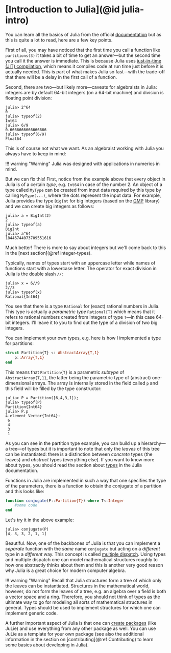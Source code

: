 # [Introduction to Julia](@id julia-intro)

You can learn all the basics of Julia from the official [documentation](https://docs.julialang.org/) but as this is quite a lot to read, here are a few key points.

First of all, you may have noticed that the first time you call a function like ```partitions(3)``` it takes a bit of time to get an answer—but the second time you call it the answer is immediate. This is because Julia uses [just-in-time (JIT) compilation](https://en.wikipedia.org/wiki/Just-in-time_compilation), which means it compiles code at run time just before it is actually needed. This is part of what makes Julia so fast—with the trade-off that there will be a delay in the first call of a function.

Second, there are two—but likely more—caveats for algebraists in Julia: integers are by default 64-bit integers (on a 64-bit machine) and division is floating point division:

```julia-repl
julia> 2^64
0
julia> typeof(2)
Int64
julia> 6/9
0.6666666666666666
julia> typeof(6/9)
Float64
```

This is of course not what we want. As an algebraist working with Julia you always have to keep in mind:

!!! warning "Warning"
    Julia was designed with applications in numerics in mind.

But we can fix this! First, notice from the example above that every object in Julia is of a certain *type*, e.g. ```Int64``` in case of the number 2. An object of a type called ```MyType``` can be created from input data required by this type by calling ```MyType(...)```, where the dots represent the input data. For example, Julia provides the type ```BigInt``` for big integers (based on the [GMP](https://gmplib.org) library) and we can create big integers as follows:

```julia-repl
julia> a = BigInt(2)
2
julia> typeof(a)
BigInt
julia> a^64
18446744073709551616
```

Much better! There is more to say about integers but we'll come back to this in the [next section](@ref integer-types).

Typically, names of types start with an uppercase letter while names of functions start with a lowercase letter. The operator for exact division in Julia is the double slash ```//```:

```julia-repl
julia> x = 6//9
2//3
julia> typeof(x)
Rational{Int64}
```

You see that there is a type ```Rational``` for (exact) rational numbers in Julia. This type is actually a *parametric type* ```Rational{T}``` which means that it refers to rational numbers created from integers of type ```T```—in this case 64-bit integers. I'll leave it to you to find out the type of a division of two big integers.

You can implement your own types, e.g. here is how I implemented a type for partitions:

```julia
struct Partition{T} <: AbstractArray{T,1}
    p::Array{T,1}
end
```

This means that ```Partition{T}``` is a parametric *subtype* of ```AbstractArray{T,1}```, the latter being the parametric type of (abstract) one-dimensional arrays. The array is internally stored in the field called ```p``` and this field will be filled by the type constructor:

```julia-repl
julia> P = Partition([6,4,3,1]);
julia> typeof(P)
Partition{Int64}
julia> P.p
4-element Vector{Int64}:
 6
 4
 3
 1
```

As you can see in the partition type example, you can build up a hierarchy—a tree—of types but it is important to note that only the *leaves* of this tree can be instantiated: there is a distinction between *concrete* types (the leaves) and *abstract* types (everything else). If you want to know more about types, you should read the section about [types](https://docs.julialang.org/en/v1/manual/types/) in the Julia documentation.

Functions in Julia are implemented in such a way that one specifies the type of the parameters, there is a function to obtain the conjugate of a partition and this looks like:

```julia
function conjugate(P::Partition{T}) where T<:Integer
    #some code
end
```

Let's try it in the above example:

```julia-repl
julia> conjugate(P)
[4, 3, 3, 2, 1, 1]
```

Beautiful. Now, one of the backbones of Julia is that you can implement a *separate* function with the *same* name ```conjugate``` but acting on a *different* type in a *different* way. This concept is called [multiple dispatch](https://en.wikipedia.org/wiki/Multiple_dispatch). Using types and multiple dispatch one can model mathematical structures roughly to how one abstractly thinks about them and this is another very good reason why Julia is a great choice for modern computer algebra.

!!! warning "Warning"
    Recall that Julia structures form a tree of which only the leaves can be instantiated. Structures in the mathematical world, however, do not form the leaves of a tree, e.g. an algebra over a field is both a vector space and a ring. Therefore, you should not think of types as the ultimate way to go for modeling all sorts of mathematical structures in general. Types should be used to implement structures for which one can implement generic code.

A further important aspect of Julia is that one can [create packages](https://pkgdocs.julialang.org/v1/creating-packages/) (like JuLie) and use everything from any other package as well. You can use JuLie as a template for your own package (see also the additional information in the section on [contributing](@ref Contributing) to learn some basics about developing in Julia).
